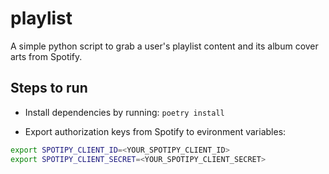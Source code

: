 # playlist

A simple python script to grab a user's playlist content and its album cover
arts from Spotify.

## Steps to run

- Install dependencies by running: `poetry install`

- Export authorization keys from Spotify to evironment variables:

```sh
export SPOTIPY_CLIENT_ID=<YOUR_SPOTIPY_CLIENT_ID>
export SPOTIPY_CLIENT_SECRET=<YOUR_SPOTIPY_CLIENT_SECRET>
```
